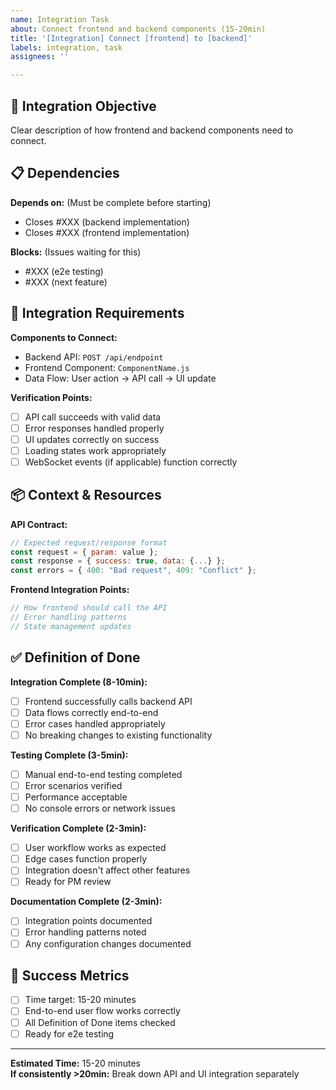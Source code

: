 ```yaml
---
name: Integration Task
about: Connect frontend and backend components (15-20min)
title: '[Integration] Connect [frontend] to [backend]'
labels: integration, task
assignees: ''

---
```


## 🔗 Integration Objective
Clear description of how frontend and backend components need to connect.

## 📋 Dependencies
**Depends on:** (Must be complete before starting)
- Closes #XXX (backend implementation)
- Closes #XXX (frontend implementation)

**Blocks:** (Issues waiting for this)
- #XXX (e2e testing)
- #XXX (next feature)

## 🔧 Integration Requirements
**Components to Connect:**
- Backend API: `POST /api/endpoint`
- Frontend Component: `ComponentName.js`
- Data Flow: User action → API call → UI update

**Verification Points:**
- [ ] API call succeeds with valid data
- [ ] Error responses handled properly
- [ ] UI updates correctly on success
- [ ] Loading states work appropriately
- [ ] WebSocket events (if applicable) function correctly

## 📦 Context & Resources
**API Contract:**
```javascript
// Expected request/response format
const request = { param: value };
const response = { success: true, data: {...} };
const errors = { 400: "Bad request", 409: "Conflict" };
```

**Frontend Integration Points:**
```javascript
// How frontend should call the API
// Error handling patterns
// State management updates
```

## ✅ Definition of Done
**Integration Complete (8-10min):**
- [ ] Frontend successfully calls backend API
- [ ] Data flows correctly end-to-end
- [ ] Error cases handled appropriately
- [ ] No breaking changes to existing functionality

**Testing Complete (3-5min):**
- [ ] Manual end-to-end testing completed
- [ ] Error scenarios verified
- [ ] Performance acceptable
- [ ] No console errors or network issues

**Verification Complete (2-3min):**
- [ ] User workflow works as expected
- [ ] Edge cases function properly
- [ ] Integration doesn't affect other features
- [ ] Ready for PM review

**Documentation Complete (2-3min):**
- [ ] Integration points documented
- [ ] Error handling patterns noted
- [ ] Any configuration changes documented

## 🎯 Success Metrics
- [ ] Time target: 15-20 minutes
- [ ] End-to-end user flow works correctly
- [ ] All Definition of Done items checked
- [ ] Ready for e2e testing

---
**Estimated Time:** 15-20 minutes  
**If consistently >20min:** Break down API and UI integration separately
